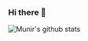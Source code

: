 ### Hi there 👋

![Munir's github stats](https://github-readme-stats.vercel.app/api?username=munir131&show_icons=true&theme=radical)
